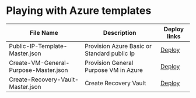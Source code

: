 # Playing with Azure templates 

File Name | Description | Deploy links
--------- | ----------- | -----------------
Public-IP-Template-Master.json | Provision Azure Basic or Standard public Ip | <a href="https://portal.azure.com/#create/Microsoft.Template/uri/https%3A%2F%2Fraw.githubusercontent.com%2Fjozef-hasaralejko%2Fazure%refactoring%2FCreate-PublicIP-Master.json" target="_blank">Deploy</a>
Create-VM-General-Purpose-Master.json | Provision General Purpose VM in Azure | <a href="https://portal.azure.com/#create/Microsoft.Template/uri/https%3A%2F%2Fraw.githubusercontent.com%2Fjozef-hasaralejko%2Fazure%refactoring%2FCreate-VM-General-Purpose-Master.json" target="_blank">Deploy</a>
Create-Recovery-Vault-Master.json | Create Recovery Vault | <a href="https://portal.azure.com/#create/Microsoft.Template/uri/https%3A%2F%2Fraw.githubusercontent.com%2Fjozef-hasaralejko%2Fazure%refactoring%2FCreate-Recovery-Vault.json" target="_blank">Deploy</a>
